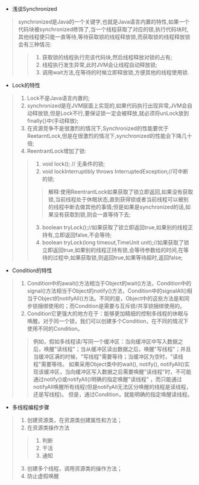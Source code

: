 + 浅谈Synchronized

> synchronized是Java的一个关键字,也就是Java语言内置的特性,如果一个代码块被synchronized修饰了,当一个线程获取了对应的锁,执行代码块时,其他线程便只能一直等待,等待获取锁的线程释放锁,而获取锁的线程释放锁会有三种情况:
>> 1. 获取锁的线程执行完该代码块,然后线程释放对锁的占有;
>> 2. 线程执行发生异常,此时JVM会让线程自动释放锁;
>> 3. 调用wait方法,在等待的时候立即释放锁,方便其他的线程使用锁.

+ Lock的特性

> 1. Lock不是Java语言内置的;
> 2. synchronized是在JVM层面上实现的,如果代码执行出现异常,JVM会自动释放锁,但是Lock不行,要保证锁一定会被释放,就必须将unLock放到finally{}中(手动释放);
> 3. 在资源竞争不是很激烈的情况下,Synchronized的性能要优于ReetarntLock,但是在很激烈的情况下,synchronized的性能会下降几十倍;
> 4. ReentrantLock增加了锁:
>> 1. void lock(); // 无条件的锁;
>> 2. void lockInterruptibly throws InterruptedException;//可中断的锁;
>>> 解释:使用ReentrantLock如果获取了锁立即返回,如果没有获取锁,当前线程处于休眠状态,直到获得锁或者当前线程可以被别的线程中断去做其他的事情;但是如果是synchronized的话,如果没有获取到锁,则会一直等待下去;
>> 3. boolean tryLock();//如果获取了锁立即返回true,如果别的线程正持有,立即返回false,不会等待;
>> 4. boolean tryLock(long timeout,TimeUnit unit);//如果获取了锁立即返回true,如果别的线程正持有锁,会等待参数给的时间,在等待的过程中,如果获取锁,则返回true,如果等待超时,返回false;

+ Condition的特性

> 1. Condition中的await()方法相当于Object的wait()方法，Condition中的signal()方法相当于Object的notify()方法，Condition中的signalAll()相当于Object的notifyAll()方法。不同的是，Object中的这些方法是和同步锁捆绑使用的；而Condition是需要与互斥锁/共享锁捆绑使用的。
> 2. Condition它更强大的地方在于：能够更加精细的控制多线程的休眠与唤醒。对于同一个锁，我们可以创建多个Condition，在不同的情况下使用不同的Condition。
>> 例如，假如多线程读/写同一个缓冲区：当向缓冲区中写入数据之后，唤醒"读线程"；当从缓冲区读出数据之后，唤醒"写线程"；并且当缓冲区满的时候，"写线程"需要等待；当缓冲区为空时，"读线程"需要等待。 如果采用Object类中的wait(), notify(), notifyAll()实现该缓冲区，当向缓冲区写入数据之后需要唤醒"读线程"时，不可能通过notify()或notifyAll()明确的指定唤醒"读线程"
，而只能通过notifyAll唤醒所有线程(但是notifyAll无法区分唤醒的线程是读线程，还是写线程)。 但是，通过Condition，就能明确的指定唤醒读线程。

+ 多线程编程步骤

> 1. 创建资源类，在资源类创建属性和方法；
> 2. 在资源类操作方法
>> 1. 判断
>> 2. 干活
>> 3. 通知
> 3. 创建多个线程，调用资源类的操作方法；
> 4. 防止虚假唤醒